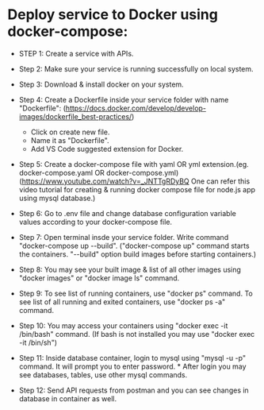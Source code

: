 # Deploy service to Docker using docker-compose:

* STEP 1: Create a service with APIs.

* Step 2: Make sure your service is running successfully on local system.

* Step 3: Download & install docker on your system.

* Step 4: Create a Dockerfile inside your service folder with name "Dockerfile":
  (https://docs.docker.com/develop/develop-images/dockerfile_best-practices/)
  * Click on create new file.
  * Name it as "Dockerfile".
  * Add VS Code suggested extension for Docker.

* Step 5: Create a docker-compose file with yaml OR yml extension.(eg. docker-compose.yaml OR docker-compose.yml)
    (https://www.youtube.com/watch?v=_JNTTgRDyBQ One can refer this video tutorial for creating & running docker compose file for node.js app using mysql database.)

* Step 6: Go to .env file and change database configuration variable values according to your docker-compose file.

* Step 7: Open terminal insde your service folder. Write command "docker-compose up --build".
  ("docker-compose up" command starts the containers. "--build" option build images before starting containers.)

* Step 8: You may see your built image & list of all other images using "docker images" or "docker image ls" command.

* Step 9: To see list of running containers, use "docker ps" command. To see list of all running and exited containers, use "docker ps -a" command.

* Step 10: You may access your containers using "docker exec -it <container name> /bin/bash" command.
  (If bash is not installed you may use "docker exec -it <container name> /bin/sh")

* Step 11: Inside database container, login to mysql using "mysql -u<username> -p" command. It will prompt you to enter password. \* After login you may see databases, tables, use other mysql commands.

* Step 12: Send API requests from postman and you can see changes in database in container as well.
